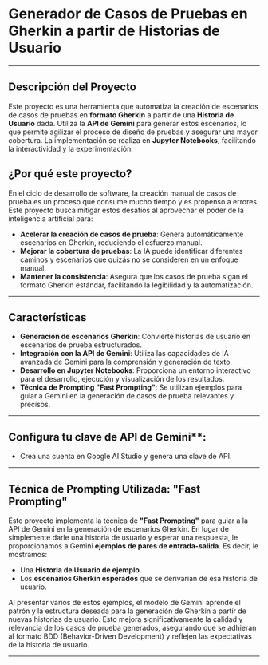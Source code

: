 # Generador de Casos de Pruebas en Gherkin a partir de Historias de Usuario

---

## Descripción del Proyecto

Este proyecto es una herramienta que automatiza la creación de escenarios de casos de pruebas en **formato Gherkin** a partir de una **Historia de Usuario** dada. Utiliza la **API de Gemini** para generar estos escenarios, lo que permite agilizar el proceso de diseño de pruebas y asegurar una mayor cobertura. La implementación se realiza en **Jupyter Notebooks**, facilitando la interactividad y la experimentación.

## ¿Por qué este proyecto?

En el ciclo de desarrollo de software, la creación manual de casos de prueba es un proceso que consume mucho tiempo y es propenso a errores. Este proyecto busca mitigar estos desafíos al aprovechar el poder de la inteligencia artificial para:

* **Acelerar la creación de casos de prueba**: Genera automáticamente escenarios en Gherkin, reduciendo el esfuerzo manual.
* **Mejorar la cobertura de pruebas**: La IA puede identificar diferentes caminos y escenarios que quizás no se consideren en un enfoque manual.
* **Mantener la consistencia**: Asegura que los casos de prueba sigan el formato Gherkin estándar, facilitando la legibilidad y la automatización.

---

## Características

* **Generación de escenarios Gherkin**: Convierte historias de usuario en escenarios de prueba estructurados.
* **Integración con la API de Gemini**: Utiliza las capacidades de IA avanzada de Gemini para la comprensión y generación de texto.
* **Desarrollo en Jupyter Notebooks**: Proporciona un entorno interactivo para el desarrollo, ejecución y visualización de los resultados.
* **Técnica de Prompting "Fast Prompting"**: Se utilizan ejemplos para guiar a Gemini en la generación de casos de prueba relevantes y precisos.

---

## Configura tu clave de API de Gemini**:
* Crea una cuenta en Google AI Studio y genera una clave de API.
---

## Técnica de Prompting Utilizada: "Fast Prompting"

Este proyecto implementa la técnica de **"Fast Prompting"** para guiar a la API de Gemini en la generación de escenarios Gherkin. En lugar de simplemente darle una historia de usuario y esperar una respuesta, le proporcionamos a Gemini **ejemplos de pares de entrada-salida**. Es decir, le mostramos:

* Una **Historia de Usuario de ejemplo**.
* Los **escenarios Gherkin esperados** que se derivarían de esa historia de usuario.

Al presentar varios de estos ejemplos, el modelo de Gemini aprende el patrón y la estructura deseada para la generación de Gherkin a partir de nuevas historias de usuario. Esto mejora significativamente la calidad y relevancia de los casos de prueba generados, asegurando que se adhieran al formato BDD (Behavior-Driven Development) y reflejen las expectativas de la historia de usuario.

---

